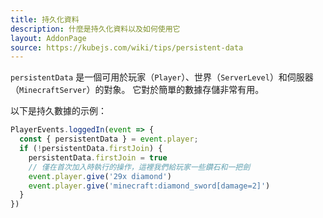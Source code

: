 ```yaml
---
title: 持久化資料
description: 什麼是持久化資料以及如何使用它
layout: AddonPage
source: https://kubejs.com/wiki/tips/persistent-data
---
```


`persistentData` 是一個可用於玩家（`Player`）、世界（`ServerLevel`）和伺服器（`MinecraftServer`）的對象。
它對於簡單的數據存儲非常有用。

<!-- ::: caution
持久數據在 1.21+ 版本中已損壞！
::: -->

以下是持久數據的示例：

```js
PlayerEvents.loggedIn(event => {
  const { persistentData } = event.player;
  if (!persistentData.firstJoin) {
    persistentData.firstJoin = true
    // 僅在首次加入時執行的操作，這裡我們給玩家一些鑽石和一把劍
    event.player.give('29x diamond')
    event.player.give('minecraft:diamond_sword[damage=2]')
  }
})
```
